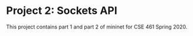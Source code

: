 # Project 2: Sockets API
This project contains part 1 and part 2 of mininet for CSE 461 Spring 2020.
